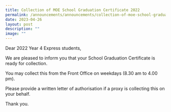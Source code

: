 ```yaml
---
title: Collection of MOE School Graduation Certificate 2022
permalink: /announcements/announcements/collection-of-moe-school-graduation-certificate-2022/
date: 2023-04-26
layout: post
description: ""
image: ""
---
```

Dear 2022 Year 4 Express students,

We are pleased to inform you that your School Graduation Certificate is ready for collection.

You may collect this from the Front Office on weekdays (8.30 am to 4.00 pm).

Please provide a written letter of authorisation if a proxy is collecting this on your behalf.

Thank you.